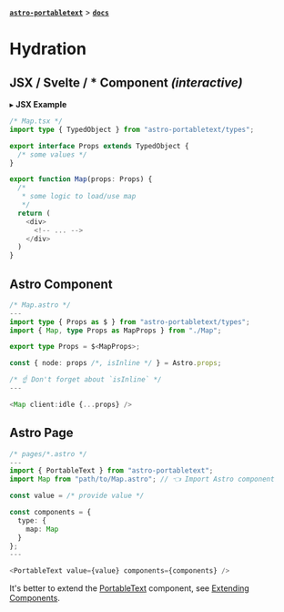 [**`astro-portabletext`**](../README.md) > [**`docs`**](README.md)

# Hydration

## JSX / Svelte / \* Component _(interactive)_

&#9656; **JSX Example**

```ts
/* Map.tsx */
import type { TypedObject } from "astro-portabletext/types";

export interface Props extends TypedObject {
  /* some values */
}

export function Map(props: Props) {
  /*
   * some logic to load/use map
   */
  return (
    <div>
      <!-- ... -->
    </div>
  )
}
```

## Astro Component

```ts
/* Map.astro */
---
import type { Props as $ } from "astro-portabletext/types";
import { Map, type Props as MapProps } from "./Map";

export type Props = $<MapProps>;

const { node: props /*, isInline */ } = Astro.props;

/* ☝️ Don't forget about `isInline` */
---

<Map client:idle {...props} />
```

## Astro Page

```ts
/* pages/*.astro */
---
import { PortableText } from "astro-portabletext";
import Map from "path/to/Map.astro"; // 👈 Import Astro component

const value = /* provide value */

const components = {
  type: {
    map: Map
  }
};
---

<PortableText value={value} components={components} />
```

It's better to extend the [PortableText](./portabletext-component.md) component, see [Extending Components](./extending-components.md).
